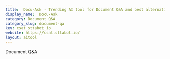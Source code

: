 ```yaml
---
title:  Docu-Ask - Trending AI tool for Document Q&A and best alternatives
display_name:  Docu-Ask
category: Document Q&A
category_slug: document-qa
key: csat_sttabot_io
website: https://csat.sttabot.io/
layout: aitool
---
```


Document Q&A
